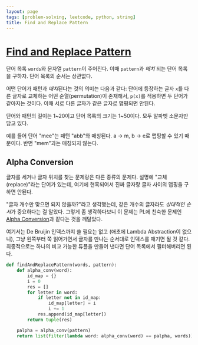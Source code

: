 ```yaml
---
layout: page
tags: [problem-solving, leetcode, python, string]
title: Find and Replace Pattern
---
```


# [Find and Replace Pattern](https://leetcode.com/problems/find-and-replace-pattern/)

 단어 목록 `words`와 문자열 `pattern`이 주어진다. 이때 `pattern`과
 *매치* 되는 단어 목록을 구하자. 단어 목록의 순서는 상관없다.

 어떤 단어가 패턴과 *매치*된다는 것의 의미는 다음과 같다: 단어에
 등장하는 글자 `x`를 다른 글자로 교체하는 어떤 순열(permutation)이
 존재해서, `p(x)`를 적용하면 두 단어가 같아지는 것이다. 이때 서로 다른
 글자가 같은 글자로 맵핑되면 안된다.

 단어와 패턴의 길이는 1~20이고 단어 목록의 크기는 1~50이다. 모두
 알파벳 소문자만 담고 있다.

 예를 들어 단어 "mee"는 패턴 "abb"와 매칭된다. a -> m, b -> e로 맵핑할
 수 있기 때문이다. 반면 "mem"과는 매칭되지 않는다.

## Alpha Conversion

 글자를 세거나 글자 위치를 찾는 문제랑은 다른 종류의 문제다. 설명에
 "교체(replace)"라는 단어가 있는데, 여기에 현혹되어서 진짜 글자랑 글자
 사이의 맵핑을 구하면 안된다.

 "글자 개수만 맞으면 되지 않을까?"라고 생각했는데, 같은 개수의
 글자라도 *상대적인 순서*가 중요하다는 걸 알았다. 그렇게 좀
 생각하다보니 이 문제는 PL에 친숙한 문제인 [Alpha
 Conversion](https://en.wikipedia.org/wiki/Lambda_calculus#%CE%B1-conversion)과
 같다는 것을 깨달았다.

 여기서는 De Bruijin 인덱스까지 쓸 필요는 없고 (애초에 Lambda
 Abstraction이 없으니), 그냥 왼쪽부터 쭉 읽어가면서 글자를 만나는
 순서대로 인덱스를 매기면 될 것 같다. 최종적으로는 하나의 비교 가능한
 튜플을 만들어 낸다면 단어 목록에서 필터해버리면 된다.

```python
def findAndReplacePattern(words, pattern):
    def alpha_conv(word):
        id_map = {}
        i = 0
        res = []
        for letter in word:
            if letter not in id_map:
                id_map[letter] = i
                i += 1
            res.append(id_map[letter])
        return tuple(res)

    palpha = alpha_conv(pattern)
    return list(filter(lambda word: alpha_conv(word) == palpha, words))
```
